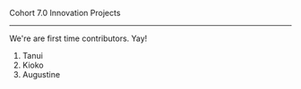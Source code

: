 Cohort 7.0 Innovation Projects

-----
We're are first time contributors. Yay!

1. Tanui
2. Kioko
10. Augustine
